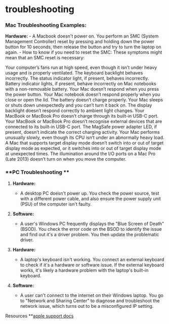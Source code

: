 # troubleshooting

### **Mac Troubleshooting Examples:**

**Hardware:** 
    - A Macbook doesn't power on. You perform an SMC (System Management Controller) reset by pressing and holding down the power button for 10 seconds, then release the button and try to turn the laptop on again.
    - How to know if you need to reset the SMC:
These symptoms might mean that an SMC reset is necessary:

Your computer’s fans run at high speed, even though it isn’t under heavy usage and is properly ventilated.
The keyboard backlight behaves incorrectly.
The status indicator light, if present, behaves incorrectly.
Battery indicator lights, if present, behave incorrectly on Mac notebooks with a non-removable battery.
Your Mac doesn’t respond when you press the power button.
Your Mac notebook doesn’t respond properly when you close or open the lid.
The battery doesn’t charge properly.
Your Mac sleeps or shuts down unexpectedly and you can’t turn it back on.
The display backlight doesn’t respond correctly to ambient light changes.
Your MacBook or MacBook Pro doesn’t charge through its built-in USB-C port.
Your MacBook or MacBook Pro doesn’t recognise external devices that are connected to its built-in USB-C port.
The MagSafe power adapter LED, if present, doesn’t indicate the correct charging activity.
Your Mac performs unusually slowly, even though its CPU isn’t under an abnormally heavy load.
A Mac that supports target display mode doesn’t switch into or out of target display mode as expected, or it switches into or out of target display mode at unexpected times.
The illumination around the I/O ports on a Mac Pro (Late 2013) doesn’t turn on when you move the computer.
  


### **PC Troubleshooting **

1. **Hardware:** 
    - A desktop PC doesn't power up. You check the power source, test with a different power cable, and also ensure the power supply unit (PSU) of the computer isn't faulty.

2. **Software:** 
    - A user's Windows PC frequently displays the "Blue Screen of Death" (BSOD). You check the error code on the BSOD to identify the issue and find out it's a driver problem. You then update the problematic driver.

3. **Hardware:** 
    - A laptop's keyboard isn't working. You connect an external keyboard to check if it's a hardware or software issue. If the external keyboard works, it's likely a hardware problem with the laptop's built-in keyboard.
  
4. **Software:** 
    - A user can't connect to the internet on their Windows laptop. You go to "Network and Sharing Center" to diagnose and troubleshoot the network issue, which turns out to be a misconfigured IP setting.

Resources
**[apple support docs](https://support.apple.com/en-ca/guide/mac-help/mh29198/mac)
